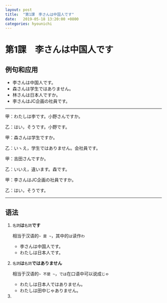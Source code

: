 ```yaml
---
layout: post
title:  "第1課　李さんは中国人です"
date:   2019-05-18 13:20:00 +0800
categories: hyounichi
---
```


# 第1課　李さんは中国人です

## 例句和应用

* 李さんは中国人です。
* 森さんは学生ではありません。
* 林さんは日本人ですか。
* 李さんはJC企画の社員です。

****

甲：わたしは李です。小野さんですか。

乙：はい，そうです。小野です。



甲：森さんは学生ですか。

乙：いヽえ，学生ではありません。会社員です。



甲：吉田さんですか。

乙：いいえ，違います。森です。



甲：李さんはJC企画の社員ですか。

乙：はい，そうです。

****

## 语法

1. `名詞`**は**`名詞`**です**

   相当于汉语的`~ 是 ~`，其中的`は`读作`わ`

   * 李さんは中国人です。
   * わたしは日本人です。

2. `名詞`**は**`名詞`**ではありません**

   相当于汉语的`~ 不是 ~`，`では`在口语中可以说成`じゃ`

   * わたしは日本人ではありません。
   * わたしは田中じゃありません。

3. 